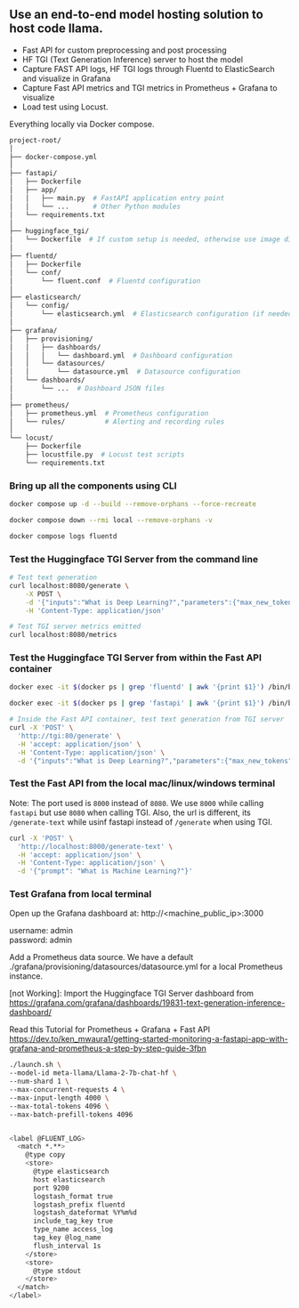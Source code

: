 ## Use an end-to-end model hosting solution to host code llama. 
+ Fast API for custom preprocessing and post processing
+ HF TGI (Text Generation Inference) server to host the model
+ Capture FAST API logs, HF TGI logs through Fluentd to ElasticSearch and visualize in Grafana
+ Capture Fast API metrics and TGI metrics in Prometheus + Grafana to visualize
+ Load test using Locust.

 Everything locally via Docker compose.

```bash
project-root/
│
├── docker-compose.yml
│
├── fastapi/
│   ├── Dockerfile
│   ├── app/
│   │   ├── main.py  # FastAPI application entry point
│   │   └── ...      # Other Python modules
│   └── requirements.txt
│
├── huggingface_tgi/
│   └── Dockerfile  # If custom setup is needed, otherwise use image directly in docker-compose.yml
│
├── fluentd/
│   ├── Dockerfile
│   └── conf/
│       └── fluent.conf  # Fluentd configuration
│
├── elasticsearch/
│   └── config/
│       └── elasticsearch.yml  # Elasticsearch configuration (if needed)
│
├── grafana/
│   ├── provisioning/
│   │   ├── dashboards/
│   │   │   └── dashboard.yml  # Dashboard configuration
│   │   └── datasources/
│   │       └── datasource.yml  # Datasource configuration
│   └── dashboards/
│       └── ...  # Dashboard JSON files
│
├── prometheus/
│   ├── prometheus.yml  # Prometheus configuration
│   └── rules/          # Alerting and recording rules
│
└── locust/
    ├── Dockerfile 
    ├── locustfile.py  # Locust test scripts
    └── requirements.txt
```
### Bring up all the components using CLI

```bash
docker compose up -d --build --remove-orphans --force-recreate

docker compose down --rmi local --remove-orphans -v

docker compose logs fluentd
```

### Test the Huggingface TGI Server from the command line

```bash
# Test text generation
curl localhost:8080/generate \
    -X POST \
    -d '{"inputs":"What is Deep Learning?","parameters":{"max_new_tokens":20}}' \
    -H 'Content-Type: application/json'
```

```bash
# Test TGI server metrics emitted
curl localhost:8080/metrics
```

### Test the Huggingface TGI Server from within the Fast API container

```bash
docker exec -it $(docker ps | grep 'fluentd' | awk '{print $1}') /bin/bash

docker exec -it $(docker ps | grep 'fastapi' | awk '{print $1}') /bin/bash
```

```bash
# Inside the Fast API container, test text generation from TGI server 
curl -X 'POST' \
  'http://tgi:80/generate' \
  -H 'accept: application/json' \
  -H 'Content-Type: application/json' \
  -d '{"inputs":"What is Deep Learning?","parameters":{"max_new_tokens":256}}'
```

### Test the Fast API from the local mac/linux/windows terminal

Note: The port used is `8000` instead of `8080`. We use `8000` while calling `fastapi` but use `8080` when calling TGI. Also, the url is different, its `/generate-text` while usinf fastapi instead of `/generate` when using TGI.

```bash
curl -X 'POST' \
  'http://localhost:8000/generate-text' \
  -H 'accept: application/json' \
  -H 'Content-Type: application/json' \
  -d '{"prompt": "What is Machine Learning?"}'
```
### Test Grafana from local terminal

Open up the Grafana dashboard at:
http://<machine_public_ip>:3000

username: admin  
password: admin  

Add a Prometheus data source. We have a default ./grafana/provisioning/datasources/datasource.yml for a local Prometheus instance.

[not Working]: Import the Huggingface TGI Server dashboard from https://grafana.com/grafana/dashboards/19831-text-generation-inference-dashboard/

Read this Tutorial for Prometheus + Grafana + Fast API
https://dev.to/ken_mwaura1/getting-started-monitoring-a-fastapi-app-with-grafana-and-prometheus-a-step-by-step-guide-3fbn



```bash
./launch.sh \
--model-id meta-llama/Llama-2-7b-chat-hf \
--num-shard 1 \
--max-concurrent-requests 4 \
--max-input-length 4000 \
--max-total-tokens 4096 \
--max-batch-prefill-tokens 4096


<label @FLUENT_LOG>
  <match *.**>
    @type copy
    <store>
      @type elasticsearch
      host elasticsearch
      port 9200
      logstash_format true
      logstash_prefix fluentd
      logstash_dateformat %Y%m%d
      include_tag_key true
      type_name access_log
      tag_key @log_name
      flush_interval 1s
    </store>
    <store>
      @type stdout
    </store>
  </match>
</label>
```
